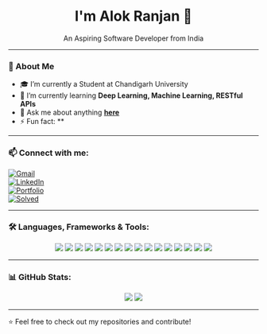 <h1 align="center">I'm Alok Ranjan 👋</h1>

<p align="center">An Aspiring Software Developer from India</p>

---

### 🚀 About Me
- 🎓 I’m currently a Student at Chandigarh University  
- 🌱 I’m currently learning **Deep Learning, Machine Learning, RESTful APIs**  
- 💬 Ask me about anything **[here](#)**  
- ⚡ Fun fact: **  

---

### 📫 Connect with me:
[![Gmail](https://img.shields.io/badge/-GMAIL-red?style=for-the-badge&logo=gmail&logoColor=white)](#)  
[![LinkedIn](https://img.shields.io/badge/-LINKEDIN-blue?style=for-the-badge&logo=linkedin&logoColor=white)](#)  
[![Portfolio](https://img.shields.io/badge/-PORTFOLIO-purple?style=for-the-badge)](#)  
[![Solved](https://img.shields.io/badge/SOLVED-274-orange?style=for-the-badge)](#)  

---

### 🛠️ Languages, Frameworks & Tools:

<p align="center">
  <img src="https://img.shields.io/badge/C++-blue?style=for-the-badge&logo=c%2B%2B&logoColor=white" />
  <img src="https://img.shields.io/badge/C-blue?style=for-the-badge&logo=c&logoColor=white" />
  <img src="https://img.shields.io/badge/Python-yellow?style=for-the-badge&logo=python&logoColor=white" />
  <img src="https://img.shields.io/badge/Java-orange?style=for-the-badge&logo=java&logoColor=white" />
  <img src="https://img.shields.io/badge/MySQL-blue?style=for-the-badge&logo=mysql&logoColor=white" />
  <img src="https://img.shields.io/badge/TensorFlow-orange?style=for-the-badge&logo=tensorflow&logoColor=white" />
  <img src="https://img.shields.io/badge/R-lightblue?style=for-the-badge&logo=r&logoColor=white" />
  <img src="https://img.shields.io/badge/JavaScript-yellow?style=for-the-badge&logo=javascript&logoColor=white" />
  <img src="https://img.shields.io/badge/HTML5-orange?style=for-the-badge&logo=html5&logoColor=white" />
  <img src="https://img.shields.io/badge/CSS3-blue?style=for-the-badge&logo=css3&logoColor=white" />
  <img src="https://img.shields.io/badge/TypeScript-blue?style=for-the-badge&logo=typescript&logoColor=white" />
  <img src="https://img.shields.io/badge/SASS-pink?style=for-the-badge&logo=sass&logoColor=white" />
  <img src="https://img.shields.io/badge/React-blue?style=for-the-badge&logo=react&logoColor=white" />
  <img src="https://img.shields.io/badge/Node.js-green?style=for-the-badge&logo=node.js&logoColor=white" />
  <img src="https://img.shields.io/badge/Express-black?style=for-the-badge&logo=express&logoColor=white" />
  <img src="https://img.shields.io/badge/Bootstrap-purple?style=for-the-badge&logo=bootstrap&logoColor=white" />
</p>

---

### 📊 GitHub Stats:
<p align="center">
  <img src="https://github-readme-stats.vercel.app/api?username=your-github-username&show_icons=true&theme=dark" />
  <img src="https://github-readme-streak-stats.herokuapp.com/?user=your-github-username&theme=dark" />
</p>

---

⭐️ Feel free to check out my repositories and contribute!
